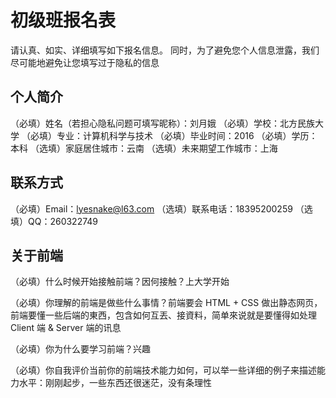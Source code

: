 # 初级班报名表

请认真、如实、详细填写如下报名信息。
同时，为了避免您个人信息泄露，我们尽可能地避免让您填写过于隐私的信息

## 个人简介

（必填）姓名（若担心隐私问题可填写昵称）：刘月娥
（必填）学校：北方民族大学
（必填）专业：计算机科学与技术
（必填）毕业时间：2016
（必填）学历：本科
（选填）家庭居住城市：云南
（选填）未来期望工作城市：上海

## 联系方式

（必填）Email：lyesnake@l63.com
（选填）联系电话：18395200259
（选填）QQ：260322749

## 关于前端

（必填）什么时候开始接触前端？因何接触？上大学开始

（必填）你理解的前端是做些什么事情？前端要会 HTML + CSS 做出静态网页，前端要懂一些后端的東西，包含如何互丟、接資料，简单來说就是要懂得如处理 Client 端 & Server 端的讯息

（必填）你为什么要学习前端？兴趣

（必填）你自我评价当前你的前端技术能力如何，可以举一些详细的例子来描述能力水平：刚刚起步，一些东西还很迷茫，没有条理性

